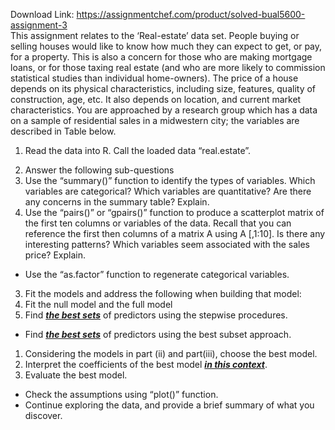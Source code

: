 Download Link: https://assignmentchef.com/product/solved-bual5600-assignment-3
<br>
This assignment relates to the ‘Real-estate’ data set. People buying or selling houses would like to know how much they can expect to get, or pay, for a property. This is also a concern for those who are making mortgage loans, or for those taxing real estate (and who are more likely to commission statistical studies than individual home-owners). The price of a house depends on its physical characteristics, including size, features, quality of construction, age, etc. It also depends on location, and current market characteristics. You are approached by a research group which has a data on a sample of residential sales in a midwestern city; the variables are described in Table below.




<ol>

 <li>Read the data into R. Call the loaded data “real.estate”.</li>

</ol>







<ol start="2">

 <li>Answer the following sub-questions</li>

 <li>Use the “summary()” function to identify the types of variables. Which variables are categorical? Which variables are quantitative? Are there any concerns in the summary table? Explain.</li>

 <li>Use the “pairs()” or “gpairs()” function to produce a scatterplot matrix of the first ten columns or variables of the data. Recall that you can reference the first then columns of a matrix A using A [,1:10]. Is there any interesting patterns? Which variables seem associated with the sales price? Explain.</li>

</ol>

<ul>

 <li>Use the “as.factor” function to regenerate categorical variables.</li>

</ul>

<ol start="3">

 <li>Fit the models and address the following when building that model:</li>

 <li>Fit the null model and the full model</li>

 <li>Find <strong><em><u>the best sets</u></em></strong> of predictors using the stepwise procedures.</li>

</ol>

<ul>

 <li>Find <strong><em><u>the best sets</u></em></strong> of predictors using the best subset approach.</li>

</ul>

<ol>

 <li>Considering the models in part (ii) and part(iii), choose the best model.</li>

 <li>Interpret the coefficients of the best model <strong><em><u>in this context</u></em></strong>.</li>

 <li>Evaluate the best model.</li>

</ol>

<ul>

 <li>Check the assumptions using “plot()” function.</li>

 <li>Continue exploring the data, and provide a brief summary of what you discover.</li>

</ul>


